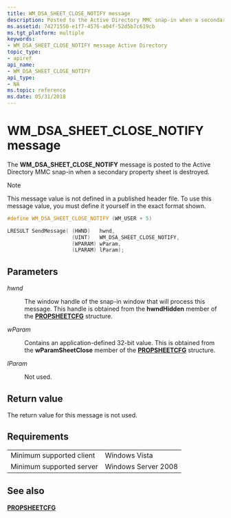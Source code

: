 ```yaml
---
title: WM_DSA_SHEET_CLOSE_NOTIFY message
description: Posted to the Active Directory MMC snap-in when a secondary property sheet is destroyed.
ms.assetid: 74271550-e1f7-4576-a04f-52d5b7c619cb
ms.tgt_platform: multiple
keywords:
- WM_DSA_SHEET_CLOSE_NOTIFY message Active Directory
topic_type:
- apiref
api_name:
- WM_DSA_SHEET_CLOSE_NOTIFY
api_type:
- NA
ms.topic: reference
ms.date: 05/31/2018
---
```


# WM\_DSA\_SHEET\_CLOSE\_NOTIFY message

The **WM\_DSA\_SHEET\_CLOSE\_NOTIFY** message is posted to the Active Directory MMC snap-in when a secondary property sheet is destroyed.

> [!Note]  
> This message value is not defined in a published header file. To use this message value, you must define it yourself in the exact format shown.

 


```C++
#define WM_DSA_SHEET_CLOSE_NOTIFY (WM_USER + 5)
```




```C++
LRESULT SendMessage( (HWND)   hwnd, 
                     (UINT)   WM_DSA_SHEET_CLOSE_NOTIFY,
                     (WPARAM) wParam, 
                     (LPARAM) lParam);
```



## Parameters

<dl> <dt>

*hwnd* 
</dt> <dd>

The window handle of the snap-in window that will process this message. This handle is obtained from the **hwndHidden** member of the [**PROPSHEETCFG**](propsheetcfg.md) structure.

</dd> <dt>

*wParam* 
</dt> <dd>

Contains an application-defined 32-bit value. This is obtained from the **wParamSheetClose** member of the [**PROPSHEETCFG**](propsheetcfg.md) structure.

</dd> <dt>

*lParam* 
</dt> <dd>

Not used.

</dd> </dl>

## Return value

The return value for this message is not used.

## Requirements



|                                     |                                |
|-------------------------------------|--------------------------------|
| Minimum supported client<br/> | Windows Vista<br/>       |
| Minimum supported server<br/> | Windows Server 2008<br/> |



## See also

<dl> <dt>

[**PROPSHEETCFG**](propsheetcfg.md)
</dt> </dl>

 

 





